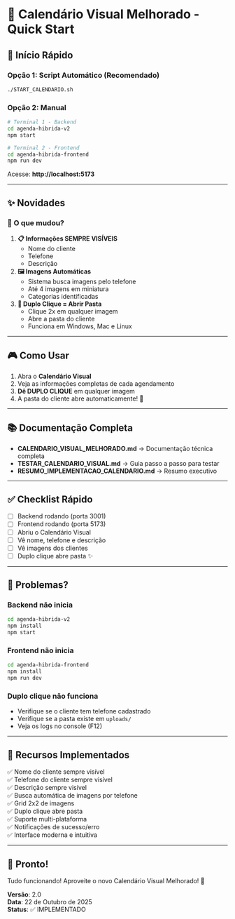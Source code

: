 # 📅 Calendário Visual Melhorado - Quick Start

## 🚀 Início Rápido

### Opção 1: Script Automático (Recomendado)

```bash
./START_CALENDARIO.sh
```

### Opção 2: Manual

```bash
# Terminal 1 - Backend
cd agenda-hibrida-v2
npm start

# Terminal 2 - Frontend
cd agenda-hibrida-frontend
npm run dev
```

Acesse: **http://localhost:5173**

---

## ✨ Novidades

### 🎯 O que mudou?

1. **📋 Informações SEMPRE VISÍVEIS**
   - Nome do cliente
   - Telefone
   - Descrição
2. **🖼️ Imagens Automáticas**
   - Sistema busca imagens pelo telefone
   - Até 4 imagens em miniatura
   - Categorias identificadas
3. **📁 Duplo Clique = Abrir Pasta**
   - Clique 2x em qualquer imagem
   - Abre a pasta do cliente
   - Funciona em Windows, Mac e Linux

---

## 🎮 Como Usar

1. Abra o **Calendário Visual**
2. Veja as informações completas de cada agendamento
3. **Dê DUPLO CLIQUE** em qualquer imagem
4. A pasta do cliente abre automaticamente! 🎉

---

## 📚 Documentação Completa

- **CALENDARIO_VISUAL_MELHORADO.md** → Documentação técnica completa
- **TESTAR_CALENDARIO_VISUAL.md** → Guia passo a passo para testar
- **RESUMO_IMPLEMENTACAO_CALENDARIO.md** → Resumo executivo

---

## ✅ Checklist Rápido

- [ ] Backend rodando (porta 3001)
- [ ] Frontend rodando (porta 5173)
- [ ] Abriu o Calendário Visual
- [ ] Vê nome, telefone e descrição
- [ ] Vê imagens dos clientes
- [ ] Duplo clique abre pasta ✨

---

## 🐛 Problemas?

### Backend não inicia

```bash
cd agenda-hibrida-v2
npm install
npm start
```

### Frontend não inicia

```bash
cd agenda-hibrida-frontend
npm install
npm run dev
```

### Duplo clique não funciona

- Verifique se o cliente tem telefone cadastrado
- Verifique se a pasta existe em `uploads/`
- Veja os logs no console (F12)

---

## 🎯 Recursos Implementados

✅ Nome do cliente sempre visível  
✅ Telefone do cliente sempre visível  
✅ Descrição sempre visível  
✅ Busca automática de imagens por telefone  
✅ Grid 2x2 de imagens  
✅ Duplo clique abre pasta  
✅ Suporte multi-plataforma  
✅ Notificações de sucesso/erro  
✅ Interface moderna e intuitiva

---

## 🚀 Pronto!

Tudo funcionando! Aproveite o novo Calendário Visual Melhorado! 🎉

**Versão**: 2.0  
**Data**: 22 de Outubro de 2025  
**Status**: ✅ IMPLEMENTADO

